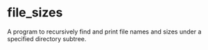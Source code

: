 # file_sizes
A program to recursively find and print file names and sizes under a specified directory subtree.
